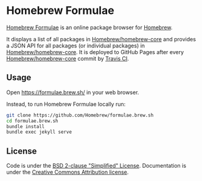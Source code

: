 # Homebrew Formulae

[Homebrew Formulae](https://formulae.brew.sh) is an online package browser for [Homebrew](https://brew.sh).

It displays a list of all packages in [Homebrew/homebrew-core](https://github.com/Homebrew/homebrew-core) and provides a JSON API for all packages (or individual packages) in [Homebrew/homebrew-core](https://github.com/Homebrew/homebrew-core). It is deployed to GitHub Pages after every [Homebrew/homebrew-core](https://github.com/Homebrew/homebrew-core) commit by [Travis CI](https://travis-ci.org).

## Usage
Open https://formulae.brew.sh/ in your web browser.

Instead, to run Homebrew Formulae locally run:
```bash
git clone https://github.com/Homebrew/formulae.brew.sh
cd formulae.brew.sh
bundle install
bundle exec jekyll serve
```

## License
Code is under the [BSD 2-clause "Simplified" License](LICENSE.txt).
Documentation is under the [Creative Commons Attribution license](https://creativecommons.org/licenses/by/4.0/).